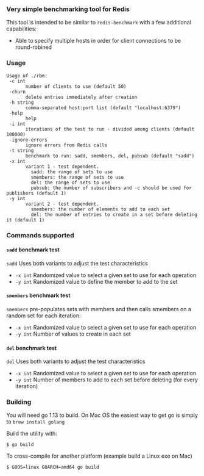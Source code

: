 ### Very simple benchmarking tool for Redis

This tool is intended to be similar to `redis-benchmark` with a few additional capabilities:

* Able to specify multiple hosts in order for client connections to be round-robined

### Usage

    Usage of ./rbm:
     -c int
           number of clients to use (default 50)
     -churn
           delete entries immediately after creation
     -h string
           comma-separated host:port list (default "localhost:6379")
     -help
           help
     -i int
           iterations of the test to run - divided among clients (default 100000)
     -ignore-errors
           ignore errors from Redis calls
     -t string
           benchmark to run: sadd, smembers, del, pubsub (default "sadd")
     -x int
           variant 1 - test dependent.
             sadd: the range of sets to use
             smembers: the range of sets to use
             del: the range of sets to use
             pubsub: the number of subscribers and -c should be used for publishers (default 1)
     -y int
           variant 2 - test dependent.
             smembers: the number of elements to add to each set
             del: the number of entries to create in a set before deleting it (default 1)
            
### Commands supported

#### `sadd` benchmark test

`sadd` Uses both variants to adjust the test characteristics

- `-x int` Randomized value to select a given set to use for each operation
- `-y int` Randomized value to define the member to add to the set

#### `smembers` benchmark test

`smembers` pre-populates sets with members and then calls smembers on a random set for each iteration:

- `-x int` Randomized value to select a given set to use for each operation
- `-y int` Number of values to create in each set

#### `del` benchmark test

`del` Uses both variants to adjust the test characteristics

- `-x int` Randomized value to select a given set to use for each operation
- `-y int` Number of members to add to each set before deleting (for every iteration)

### Building

You will need go 1.13 to build. On Mac OS the easiest way to get go is simply to `brew install golang`

Build the utility with:

    $ go build

To cross-compile for another platform (example build a Linux exe on Mac)

    $ GOOS=linux GOARCH=amd64 go build

